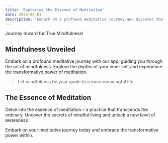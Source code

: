 ```yaml
---
title: 'Exploring the Essence of Meditation'
date: 2023-08-01
description: 'Embark on a profound meditative journey and discover the true essence of mindfulness.'
---
```


Journey Inward for True Mindfulness!

## Mindfulness Unveiled

Embark on a profound meditative journey with our app, guiding you through the art of mindfulness. Explore the depths of your inner self and experience the transformative power of meditation.

> Let mindfulness be your guide to a more meaningful life.

## The Essence of Meditation

Delve into the essence of meditation – a practice that transcends the ordinary. Uncover the secrets of mindful living and unlock a new level of awareness.

Embark on your meditative journey today and embrace the transformative power within.
